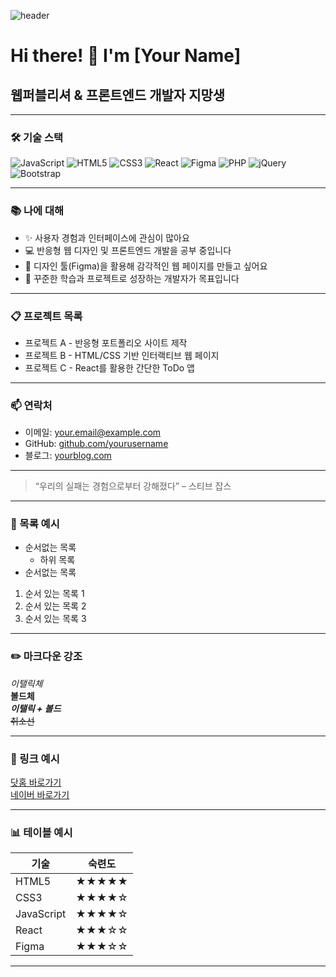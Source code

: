 ![header](https://capsule-render.vercel.app/api?type=venom&color=auto&text=Welcome%20to%20My%20Page&textColor=FFFFFF&height=300)

# Hi there! 👋 I'm [Your Name]
## 웹퍼블리셔 & 프론트엔드 개발자 지망생

---

### 🛠 기술 스택

![JavaScript](https://img.shields.io/badge/JavaScript-F7DF1E?style=flat&logo=javascript&logoColor=000)
![HTML5](https://img.shields.io/badge/HTML5-E34F26?style=flat&logo=html5&logoColor=fff)
![CSS3](https://img.shields.io/badge/CSS3-1572B6?style=flat&logo=css3&logoColor=fff)
![React](https://img.shields.io/badge/React-61DAFB?style=flat&logo=react&logoColor=000)
![Figma](https://img.shields.io/badge/Figma-F24E1E?style=flat&logo=figma&logoColor=white)
![PHP](https://img.shields.io/badge/PHP-777BB4?style=flat&logo=php&logoColor=white)
![jQuery](https://img.shields.io/badge/jQuery-0769AD?style=flat&logo=jquery&logoColor=white)
![Bootstrap](https://img.shields.io/badge/Bootstrap-7952B3?style=flat&logo=bootstrap&logoColor=white)

---

### 📚 나에 대해

- ✨ 사용자 경험과 인터페이스에 관심이 많아요  
- 💻 반응형 웹 디자인 및 프론트엔드 개발을 공부 중입니다  
- 🎨 디자인 툴(Figma)을 활용해 감각적인 웹 페이지를 만들고 싶어요  
- 🚀 꾸준한 학습과 프로젝트로 성장하는 개발자가 목표입니다  

---

### 📋 프로젝트 목록

* 프로젝트 A - 반응형 포트폴리오 사이트 제작  
* 프로젝트 B - HTML/CSS 기반 인터랙티브 웹 페이지  
* 프로젝트 C - React를 활용한 간단한 ToDo 앱  

---

### 📫 연락처

- 이메일: your.email@example.com  
- GitHub: [github.com/yourusername](https://github.com/yourusername)  
- 블로그: [yourblog.com](http://yourblog.com)  

---

> “우리의 실패는 경험으로부터 강해졌다” – 스티브 잡스

---

### 📌 목록 예시

- 순서없는 목록  
  + 하위 목록  
- 순서없는 목록

1. 순서 있는 목록 1  
2. 순서 있는 목록 2  
3. 순서 있는 목록 3  

---

### ✏️ 마크다운 강조

*이탤릭체*  
**볼드체**  
***이탤릭 + 볼드***  
~~취소선~~

---

### 🔗 링크 예시

[닷홈 바로가기](http://iamhooon.dothome.co.kr)  
[네이버 바로가기](http://iamhooon.naver.com)

---

### 📊 테이블 예시

| 기술        | 숙련도  |
|-------------|---------|
| HTML5       | ★★★★★  |
| CSS3        | ★★★★☆  |
| JavaScript  | ★★★★☆  |
| React       | ★★★☆☆  |
| Figma       | ★★★☆☆  |

---


